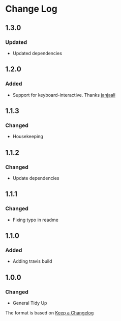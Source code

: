 # Change Log

## 1.3.0
### Updated
- Updated dependencies

## 1.2.0
### Added
- Support for keyboard-interactive. Thanks [janjaali](https://github.com/janjaali)

## 1.1.3
### Changed
- Housekeeping

## 1.1.2
### Changed
- Update dependencies

## 1.1.1
### Changed
- Fixing typo in readme

## 1.1.0
### Added
- Adding travis build

## 1.0.0
### Changed
- General Tidy Up

The format is based on [Keep a Changelog](http://keepachangelog.com/)
